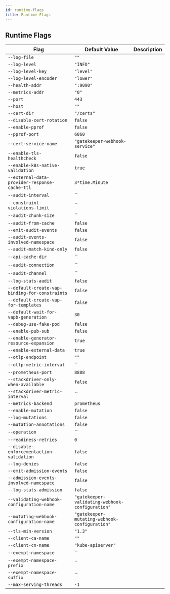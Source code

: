 ```yaml
---
id: runtime-flags
title: Runtime Flags
---
```


## Runtime Flags

| Flag                                           | Default Value                                   | Description |
|------------------------------------------------|-------------------------------------------------|-------------|
| `--log-file`                                   | `""`                                            |             |
| `--log-level`                                  | `"INFO"`                                        |             |
| `--log-level-key`                              | `"level"`                                       |             |
| `--log-level-encoder`                          | `"lower"`                                       |             |
| `--health-addr`                                | `":9090"`                                       |             |
| `--metrics-addr`                               | `"0"`                                           |             |
| `--port`                                       | `443`                                           |             |
| `--host`                                       | `""`                                            |             |
| `--cert-dir`                                   | `"/certs"`                                      |             |
| `--disable-cert-rotation`                      | `false`                                         |             |
| `--enable-pprof`                               | `false`                                         |             |
| `--pprof-port`                                 | `6060`                                          |             |
| `--cert-service-name`                          | `"gatekeeper-webhook-service"`                  |             |
| `--enable-tls-healthcheck`                     | `false`                                         |             |
| `--enable-k8s-native-validation`               | `true`                                          |             |
| `--external-data-provider-response-cache-ttl`  | `3*time.Minute`                                 |             |
| `--audit-interval`                             | ``                                              |             |
| `--constraint-violations-limit`                | ``                                              |             |
| `--audit-chunk-size`                           | ``                                              |             |
| `--audit-from-cache`                           | `false`                                         |             |
| `--emit-audit-events`                          | `false`                                         |             |
| `--audit-events-involved-namespace`            | `false`                                         |             |
| `--audit-match-kind-only`                      | `false`                                         |             |
| `--api-cache-dir`                              | ``                                              |             |
| `--audit-connection`                           | ``                                              |             |
| `--audit-channel`                              | ``                                              |             |
| `--log-stats-audit`                            | `false`                                         |             |
| `--default-create-vap-binding-for-constraints` | `false`                                         |             |
| `--default-create-vap-for-templates`           | `false`                                         |             |
| `--default-wait-for-vapb-generation`           | `30`                                            |             |
| `--debug-use-fake-pod`                         | `false`                                         |             |
| `--enable-pub-sub`                             | `false`                                         |             |
| `--enable-generator-resource-expansion`        | `true`                                          |             |
| `--enable-external-data`                       | `true`                                          |             |
| `--otlp-endpoint`                              | `""`                                            |             |
| `--otlp-metric-interval`                       | ``                                              |             |
| `--prometheus-port`                            | `8888`                                          |             |
| `--stackdriver-only-when-available`            | `false`                                         |             |
| `--stackdriver-metric-interval`                | ``                                              |             |
| `--metrics-backend`                            | `prometheus`                                    |             |
| `--enable-mutation`                            | `false`                                         |             |
| `--log-mutations`                              | `false`                                         |             |
| `--mutation-annotations`                       | `false`                                         |             |
| `--operation`                                  | ``                                              |             |
| `--readiness-retries`                          | `0`                                             |             |
| `--disable-enforcementaction-validation`       | `false`                                         |             |
| `--log-denies`                                 | `false`                                         |             |
| `--emit-admission-events`                      | `false`                                         |             |
| `--admission-events-involved-namespace`        | `false`                                         |             |
| `--log-stats-admission`                        | `false`                                         |             |
| `--validating-webhook-configuration-name`      | `"gatekeeper-validating-webhook-configuration"` |             |
| `--mutating-webhook-configuration-name`        | `"gatekeeper-mutating-webhook-configuration"`   |             |
| `--tls-min-version`                            | `"1.3"`                                         |             |
| `--client-ca-name`                             | `""`                                            |             |
| `--client-cn-name`                             | `"kube-apiserver"`                              |             |
| `--exempt-namespace`                           | ``                                              |             |
| `--exempt-namespace-prefix`                    | ``                                              |             |
| `--exempt-namespace-suffix`                    | ``                                              |             |
| `--max-serving-threads`                        | `-1`                                            |             |
